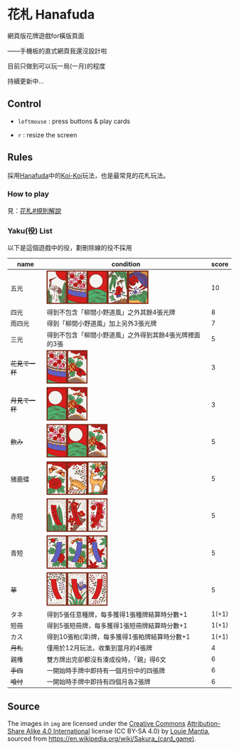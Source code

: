 <style>
	img {height: 75px;}
</style>


# 花札 Hanafuda

網頁版花牌遊戲for橫版頁面

——手機板的直式網頁我還沒設計啦

目前只做到可以玩一局(一月)的程度

持續更新中...

## Control

- `leftmouse` : press buttons & play cards

- `r` : resize the screen

## Rules

採用[Hanafuda](https://en.wikipedia.org/wiki/Hanafuda)中的[Koi-Koi](https://en.wikipedia.org/wiki/Koi-Koi)玩法，也是最常見的花札玩法。
<br/>

### How to play

見：[花札#規則解說](https://zh.wikipedia.org/wiki/花札#規則解說)

### Yaku(役) List

以下是這個遊戲中的役，劃刪除線的役不採用

| name | condition | score |
| --- | --- | --- |
| 五光 | <img src="img/0.png" title="松上鶴"><img src="img/8.png" title="櫻上幕簾"><img src="img/28.png" title="芒上月"><img src="img/40.png" title="柳間小野道風"><img src="img/44.png" title="桐上鳳凰"> | 10 |
| 四光 | 得到不包含「柳間小野道風」之外其餘4張光牌 | 8 |
| 雨四光 | 得到「柳間小野道風」加上另外3張光牌 | 7 |
| 三光 | 得到不包含「柳間小野道風」之外得到其餘4張光牌裡面的3張 | 5 |
| ~~花見で一杯~~ | <img src="img/8.png" title="櫻上幕簾"><img src="img/32.png" title="菊上盃"> | 3 |
| ~~月見で一杯~~ | <img src="img/28.png" title="芒上月"><img src="img/32.png" title="菊上盃"> | 3 |
| ~~飲み~~ | <img src="img/8.png" title="櫻上幕簾"><img src="img/28.png" title="芒上月"><img src="img/32.png" title="菊上盃"> | 5 |
| 猪鹿蝶 | <img src="img/20.png" title="牡丹蝶"><img src="img/24.png" title="萩間野豬"><img src="img/36.png" title="楓間鹿"> | 5 |
| 赤短 | <img src="img/1.png" title="松上赤短"><img src="img/5.png" title="梅上赤短"><img src="img/9.png" title="櫻上赤短"> | 5 |
| 青短 | <img src="img/21.png" title="牡丹上青短"><img src="img/33.png" title="菊上青短"><img src="img/37.png" title="楓上青短"> | 5 |
| ~~草~~ | <img src="img/13.png" title="藤上短冊"><img src="img/17.png" title="蒲上短冊"><img src="img/25.png" title="萩上短冊"> | 5 |
| タネ | 得到5張任意種牌，每多獲得1張種牌結算時分數+1 | 1(+1) |
| 短冊 | 得到5張短冊牌，每多獲得1張短冊牌結算時分數+1 | 1(+1) |
| カス | 得到10張粕(滓)牌，每多獲得1張粕牌結算時分數+1 | 1(+1) |
| ~~月札~~ | 僅用於12月玩法，收集到當月的4張牌 | 4 |
| 親権 | 雙方牌出完卻都沒有湊成役時，「親」得6文 | 6 |
| ~~手四~~ | 一開始時手牌中即持有一個月份中的四張牌 | 6 |
| ~~喰付~~ | 一開始時手牌中即持有四個月各2張牌 | 6 |

## Source

The images in `img` are licensed under the [Creative Commons](https://en.wikipedia.org/wiki/en:Creative_Commons) [Attribution-Share Alike 4.0 International](https://creativecommons.org/licenses/by-sa/4.0/deed.en) license (CC BY-SA 4.0) by [Louie Mantia](https://commons.wikimedia.org/wiki/User:Louiemantia), sourced from https://en.wikipedia.org/wiki/Sakura_(card_game).